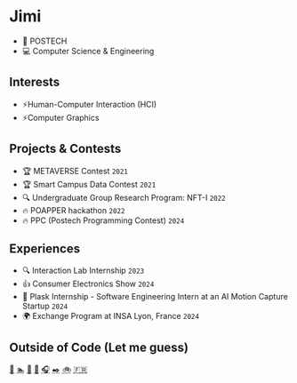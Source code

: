 # Jimi
- 🏫 POSTECH
- 💻 Computer Science & Engineering


## Interests
- ⚡Human-Computer Interaction (HCI)
- ⚡Computer Graphics


## Projects & Contests
- 🏆 METAVERSE Contest `2021`
- 🏆 Smart Campus Data Contest `2021`
- 🔍 Undergraduate Group Research Program: NFT-I `2022`
- 🔥 POAPPER hackathon `2022`
- 🔥 PPC (Postech Programming Contest) `2024`

## Experiences
- 🔍 Interaction Lab Internship `2023`
- 👍 Consumer Electronics Show `2024`
- 🧠 Plask Internship - Software Engineering Intern at an AI Motion Capture Startup `2024`
- 🌍 Exchange Program at INSA Lyon, France `2024`

## Outside of Code (Let me guess)
<abbr title="Cooking">🍳</abbr>
<abbr title="Swimming">🏊</abbr>
<abbr title="Basketball">🏀</abbr>
<abbr title="Reading">📖</abbr>
<abbr title="Listening to Music">🎧</abbr>
<abbr title="Writing">✒️</abbr>
<abbr title="Cycling">🚲</abbr>
<abbr title="Learing French">🇫🇷</abbr>


<!--
**dommanga/dommanga** is a ✨ _special_ ✨ repository because its `README.md` (this file) appears on your GitHub profile.

Here are some ideas to get you started:

- 🔭 I’m currently working on ...
- 🌱 I’m currently learning ...
- 👯 I’m looking to collaborate on ...
- 🤔 I’m looking for help with ...
- 💬 Ask me about ...
- 📫 How to reach me: ...
- 😄 Pronouns: ...
- ⚡ Fun fact: ...
-->
